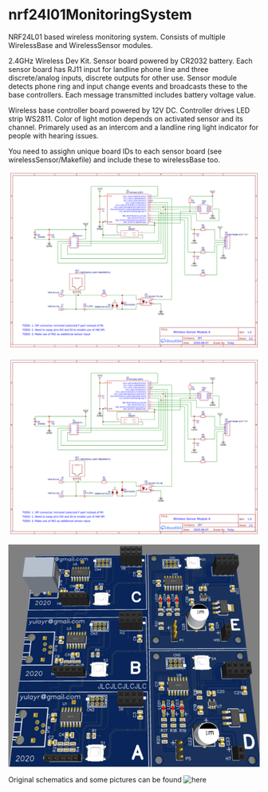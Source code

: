 # nrf24l01MonitoringSystem
NRF24L01 based wireless monitoring system. Consists of multiple WirelessBase and WirelessSensor modules.

2.4GHz Wireless Dev Kit. Sensor board powered by CR2032 battery. Each sensor board has RJ11 input for landline phone line and three discrete/analog inputs, discrete outputs for other use. Sensor module detects phone ring and input change events and broadcasts these to the base controllers. Each message transmitted includes battery voltage value.

Wireless base controller board powered by 12V DC. Controller drives LED strip WS2811. Color of light motion depends on activated sensor and its channel. Primarely used as an intercom and a landline ring light indicator for people with hearing issues.

You need to assighn unique board IDs to each sensor board (see wirelessSensor/Makefile) and include these to wirelessBase too.

![Wireless Sensor board schematics](https://github.com/CppBaddy/nrf24l01MonitoringSystem/blob/main/wirelessSensorSchematics.png?raw=true)

![Wireless Sensor board schematics](https://github.com/CppBaddy/nrf24l01MonitoringSystem/blob/main/wirelessSensorSchematics.png?raw=true)

![JLCPCB PCB](https://github.com/CppBaddy/nrf24l01MonitoringSystem/blob/main/pcb.png?raw=true)

Original schematics and some pictures can be found ![here](https://easyeda.com/Yulay/nrf24l01-attiny85-sensor-board)

